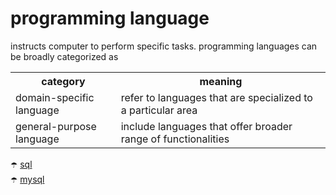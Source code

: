 <head>
<style>
table {
    width: 100% !important;
}
</style>
</head>

# programming language

instructs computer to perform specific tasks. programming languages can be broadly categorized as

<div width="100%">
<table width="inherit">
  <tr>
    <th>category</th>
    <th>meaning</th>
  </tr>
  <tr>
    <td>domain-specific language</td>
    <td>refer to languages that are specialized to a particular area</td>
  </tr>
  <tr>
    <td>general-purpose language</td>
    <td>include languages that offer broader range of functionalities</td>
  </tr>
</table>
</div>


:open_umbrella: [sql](./programming%20language/sql.md) <br>
:open_umbrella: [mysql](./programming%20language/mysql.md) <br>
